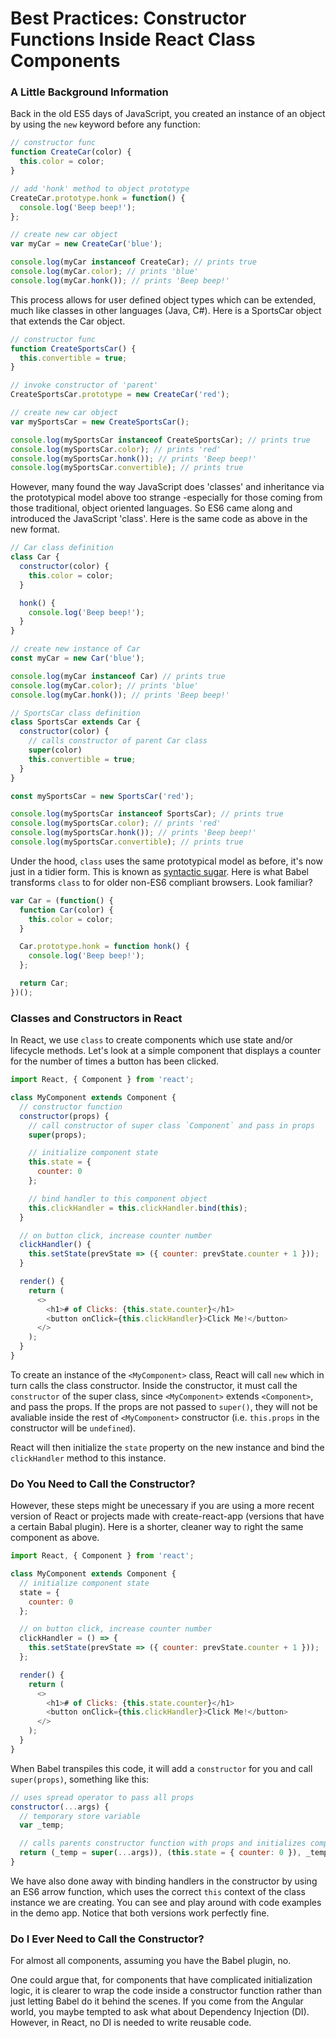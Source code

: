 # Best Practices: Constructor Functions Inside React Class Components

### A Little Background Information

Back in the old ES5 days of JavaScript, you created an instance of an object by using the `new` keyword before any function:

```javascript
// constructor func
function CreateCar(color) {
  this.color = color;
}

// add 'honk' method to object prototype
CreateCar.prototype.honk = function() {
  console.log('Beep beep!');
};

// create new car object
var myCar = new CreateCar('blue');

console.log(myCar instanceof CreateCar); // prints true
console.log(myCar.color); // prints 'blue'
console.log(myCar.honk()); // prints 'Beep beep!'
```

This process allows for user defined object types which can be extended, much like classes in other languages (Java, C#). Here is a SportsCar object that extends the Car object.

```javascript
// constructor func
function CreateSportsCar() {
  this.convertible = true;
}

// invoke constructor of 'parent'
CreateSportsCar.prototype = new CreateCar('red');

// create new car object
var mySportsCar = new CreateSportsCar();

console.log(mySportsCar instanceof CreateSportsCar); // prints true
console.log(mySportsCar.color); // prints 'red'
console.log(mySportsCar.honk()); // prints 'Beep beep!'
console.log(mySportsCar.convertible); // prints true
```

However, many found the way JavaScript does 'classes' and inheritance via the prototypical model above too strange -especially for those coming from those traditional, object oriented languages.
So ES6 came along and introduced the JavaScript 'class'. Here is the same code as above in the new format.

```javaScript
// Car class definition
class Car {
  constructor(color) {
    this.color = color;
  }

  honk() {
    console.log('Beep beep!');
  }
}

// create new instance of Car
const myCar = new Car('blue');

console.log(myCar instanceof Car) // prints true
console.log(myCar.color); // prints 'blue'
console.log(myCar.honk()); // prints 'Beep beep!'

// SportsCar class definition
class SportsCar extends Car {
  constructor(color) {
    // calls constructor of parent Car class
    super(color)
    this.convertible = true;
  }
}

const mySportsCar = new SportsCar('red');

console.log(mySportsCar instanceof SportsCar); // prints true
console.log(mySportsCar.color); // prints 'red'
console.log(mySportsCar.honk()); // prints 'Beep beep!'
console.log(mySportsCar.convertible); // prints true
```

Under the hood, `class` uses the same prototypical model as before, it's now just in a tidier form. This is known as [syntactic sugar](https://en.wikipedia.org/wiki/Syntactic_sugar).
Here is what Babel transforms `class` to for older non-ES6 compliant browsers. Look familiar?

```javascript
var Car = (function() {
  function Car(color) {
    this.color = color;
  }

  Car.prototype.honk = function honk() {
    console.log('Beep beep!');
  };

  return Car;
})();
```

### Classes and Constructors in React

In React, we use `class` to create components which use state and/or lifecycle methods. Let's look at a simple component that displays a counter for the number of times
a button has been clicked.

```javascript
import React, { Component } from 'react';

class MyComponent extends Component {
  // constructor function
  constructor(props) {
    // call constructor of super class `Component` and pass in props
    super(props);

    // initialize component state
    this.state = {
      counter: 0
    };

    // bind handler to this component object
    this.clickHandler = this.clickHandler.bind(this);
  }

  // on button click, increase counter number
  clickHandler() {
    this.setState(prevState => ({ counter: prevState.counter + 1 }));
  }

  render() {
    return (
      <>
        <h1># of Clicks: {this.state.counter}</h1>
        <button onClick={this.clickHandler}>Click Me!</button>
      </>
    );
  }
}
```

To create an instance of the `<MyComponent>` class, React will call `new` which in turn calls the class constructor. Inside the constructor, it must call
the `constructor` of the super class, since `<MyComponent>` extends `<Component>`, and pass the props. If the props are not passed to `super()`, they will not be avaliable inside the rest of `<MyComponent>`
constructor (i.e. `this.props` in the constructor will be `undefined`).

React will then initialize the `state` property on the new instance and bind the `clickHandler` method to this instance.

### Do You Need to Call the Constructor?

However, these steps might be unecessary if you are using a more recent version of React or projects made with create-react-app (versions that have a certain Babal plugin).
Here is a shorter, cleaner way to right the same component as above.

```javascript
import React, { Component } from 'react';

class MyComponent extends Component {
  // initialize component state
  state = {
    counter: 0
  };

  // on button click, increase counter number
  clickHandler = () => {
    this.setState(prevState => ({ counter: prevState.counter + 1 }));
  };

  render() {
    return (
      <>
        <h1># of Clicks: {this.state.counter}</h1>
        <button onClick={this.clickHandler}>Click Me!</button>
      </>
    );
  }
}
```

When Babel transpiles this code, it will add a `constructor` for you and call `super(props)`, something like this:

```javascript
// uses spread operator to pass all props
constructor(...args) {
  // temporary store variable
  var _temp;

  // calls parents constructor function with props and initializes component state
  return (_temp = super(...args)), (this.state = { counter: 0 }), _temp;
}
```

We have also done away with binding handlers in the constructor by using an ES6 arrow function, which uses the correct `this` context of the class instance we are creating.
You can see and play around with code examples in the demo app. Notice that both versions work perfectly fine.

### Do I Ever Need to Call the Constructor?

For almost all components, assuming you have the Babel plugin, no.

One could argue that, for components that have complicated initialization logic, it is clearer
to wrap the code inside a constructor function rather than just letting Babel do it behind the scenes. If you come from the Angular world, you maybe tempted
to ask what about Dependency Injection (DI). However, in React, no DI is needed to write reusable code.

